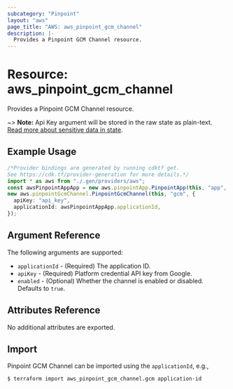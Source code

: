 ```yaml
---
subcategory: "Pinpoint"
layout: "aws"
page_title: "AWS: aws_pinpoint_gcm_channel"
description: |-
  Provides a Pinpoint GCM Channel resource.
---
```


# Resource: aws\_pinpoint\_gcm\_channel

Provides a Pinpoint GCM Channel resource.

\~> **Note:** Api Key argument will be stored in the raw state as plain-text.
[Read more about sensitive data in state](https://www.terraform.io/docs/state/sensitive-data.html).

## Example Usage

```typescript
/*Provider bindings are generated by running cdktf get.
See https://cdk.tf/provider-generation for more details.*/
import * as aws from "./.gen/providers/aws";
const awsPinpointAppApp = new aws.pinpointApp.PinpointApp(this, "app", {});
new aws.pinpointGcmChannel.PinpointGcmChannel(this, "gcm", {
  apiKey: "api_key",
  applicationId: awsPinpointAppApp.applicationId,
});

```

## Argument Reference

The following arguments are supported:

* `applicationId` - (Required) The application ID.
* `apiKey` - (Required) Platform credential API key from Google.
* `enabled` - (Optional) Whether the channel is enabled or disabled. Defaults to `true`.

## Attributes Reference

No additional attributes are exported.

## Import

Pinpoint GCM Channel can be imported using the `applicationId`, e.g.,

```console
$ terraform import aws_pinpoint_gcm_channel.gcm application-id
```
